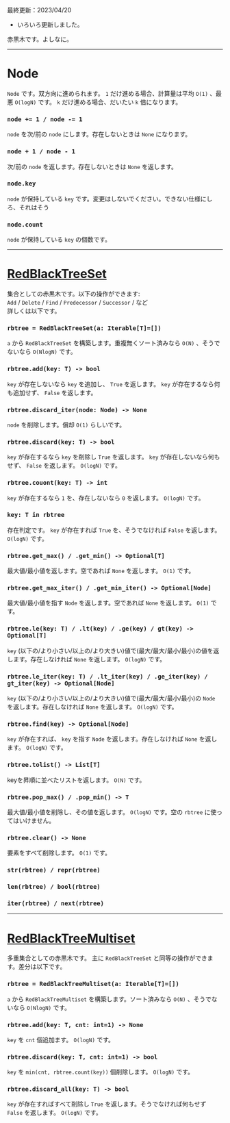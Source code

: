 最終更新：2023/04/20
- いろいろ更新しました。

赤黒木です。よしなに。
_____
# Node
`Node` です。双方向に進められます。 `1` だけ進める場合、計算量は平均 `O(1)` 、最悪 `O(logN)` です。 `k` だけ進める場合、だいたい `k` 倍になります。  

### ```node += 1 / node -= 1```
`node` を次/前の `node` にします。存在しないときは `None` になります。

### ```node + 1 / node - 1```
次/前の `node` を返します。存在しないときは `None` を返します。

### ```node.key```
`node` が保持している `key` です。変更はしないでください。できない仕様にしろ、それはそう

### ```node.count```
`node` が保持している `key` の個数です。

_____
# [RedBlackTreeSet](https://github.com/titanium-22/Library_py/blob/main/DataStructures/BBST/RedBlackTree/RedBlackTreeSet.py)
集合としての赤黒木です。以下の操作ができます:  
`Add` / `Delete` / `Find` / `Predecessor` / `Successor` / など  
詳しくは以下です。

### ```rbtree = RedBlackTreeSet(a: Iterable[T]=[])```
`a` から `RedBlackTreeSet` を構築します。重複無くソート済みなら `O(N)` 、そうでないなら `O(NlogN)` です。

### ```rbtree.add(key: T) -> bool```
`key` が存在しないなら `key` を追加し、 `True` を返します。 `key` が存在するなら何も追加せず、 `False` を返します。

### ```rbtree.discard_iter(node: Node) -> None```
`node` を削除します。償却 `O(1)` らしいです。

### ```rbtree.discard(key: T) -> bool```
`key` が存在するなら `key` を削除し `True` を返します。 `key` が存在しないなら何もせず、 `False` を返します。 `O(logN)` です。

### ```rbtree.couont(key: T) -> int```
`key` が存在するなら `1` を、存在しないなら `0` を返します。 `O(logN)` です。

### ```key: T in rbtree```
存在判定です。 `key` が存在すれば `True` を、そうでなければ `False` を返します。 `O(logN)` です。

### ```rbtree.get_max() / .get_min() -> Optional[T]```
最大値/最小値を返します。空であれば `None` を返します。 `O(1)` です。

### ```rbtree.get_max_iter() / .get_min_iter() -> Optional[Node]```
最大値/最小値を指す `Node` を返します。空であれば `None` を返します。 `O(1)` です。

### ```rbtree.le(key: T) / .lt(key) / .ge(key) / gt(key) -> Optional[T]```
`key` (以下の/より小さい/以上の/より大きい)値で(最大/最大/最小/最小)の値を返します。存在しなければ `None` を返します。 `O(logN)` です。

### ```rbtree.le_iter(key: T) / .lt_iter(key) / .ge_iter(key) / gt_iter(key) -> Optional[Node]```
`key` (以下の/より小さい/以上の/より大きい)値で(最大/最大/最小/最小)の `Node` を返します。存在しなければ `None` を返します。 `O(logN)` です。

### ```rbtree.find(key) -> Optional[Node]```
`key` が存在すれば、 `key` を指す `Node` を返します。存在しなければ `None` を返します。 `O(logN)` です。

### ```rbtree.tolist() -> List[T]```
keyを昇順に並べたリストを返します。 `O(N)` です。

### ```rbtree.pop_max() / .pop_min() -> T```
最大値/最小値を削除し、その値を返します。 `O(logN)` です。空の `rbtree` に使ってはいけません。

### ```rbtree.clear() -> None```
要素をすべて削除します。 `O(1)` です。

### ```str(rbtree) / repr(rbtree)```

### ```len(rbtree) / bool(rbtree)```

### ```iter(rbtree) / next(rbtree)```

_____
# [RedBlackTreeMultiset](https://github.com/titanium-22/Library_py/blob/main/DataStructures/BBST/RedBlackTree/RedBlackTreeMultiset.py)
多重集合としての赤黒木です。 主に `RedBlackTreeSet` と同等の操作ができます。差分は以下です。

### ```rbtree = RedBlackTreeMultiset(a: Iterable[T]=[])```
`a` から `RedBlackTreeMultiset` を構築します。ソート済みなら `O(N)` 、そうでないなら `O(NlogN)` です。

### ```rbtree.add(key: T, cnt: int=1) -> None```
`key` を `cnt` 個追加ます。 `O(logN)` です。

### ```rbtree.discard(key: T, cnt: int=1) -> bool```
`key` を `min(cnt, rbtree.count(key))` 個削除します。 `O(logN)` です。

### ```rbtree.discard_all(key: T) -> bool```
`key` が存在すればすべて削除し `True` を返します。そうでなければ何もせず `False` を返します。 `O(logN)` です。

